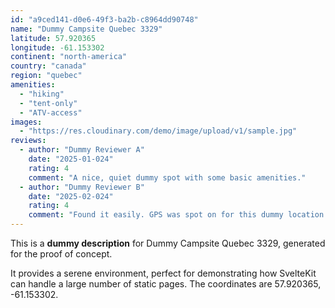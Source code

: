 ```yaml
---
id: "a9ced141-d0e6-49f3-ba2b-c8964dd90748"
name: "Dummy Campsite Quebec 3329"
latitude: 57.920365
longitude: -61.153302
continent: "north-america"
country: "canada"
region: "quebec"
amenities:
  - "hiking"
  - "tent-only"
  - "ATV-access"
images:
  - "https://res.cloudinary.com/demo/image/upload/v1/sample.jpg"
reviews:
  - author: "Dummy Reviewer A"
    date: "2025-01-024"
    rating: 4
    comment: "A nice, quiet dummy spot with some basic amenities."
  - author: "Dummy Reviewer B"
    date: "2025-02-024"
    rating: 4
    comment: "Found it easily. GPS was spot on for this dummy location."
---
```


This is a **dummy description** for Dummy Campsite Quebec 3329, generated for the proof of concept.

It provides a serene environment, perfect for demonstrating how SvelteKit can handle a large number of static pages. The coordinates are 57.920365, -61.153302.
